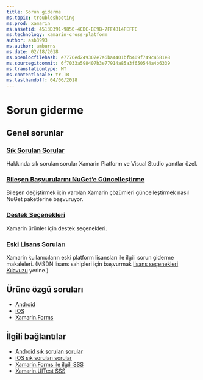 ```yaml
---
title: Sorun giderme
ms.topic: troubleshooting
ms.prod: xamarin
ms.assetid: 4513D391-9850-4CDC-BE9B-7FF4B14FEFFC
ms.technology: xamarin-cross-platform
author: asb3993
ms.author: amburns
ms.date: 02/18/2018
ms.openlocfilehash: e7776ed249307e7a6ba4401bfb409f749c4581e8
ms.sourcegitcommit: 6f7033a598407b3e77914a85a3f650544a4b6339
ms.translationtype: MT
ms.contentlocale: tr-TR
ms.lasthandoff: 04/06/2018
---
```

# <a name="troubleshooting"></a>Sorun giderme

## <a name="general-issues"></a>Genel sorunlar
### <a name="frequently-asked-questionsquestionsindexmd"></a>[Sık Sorulan Sorular](questions/index.md)

Hakkında sık sorulan sorular Xamarin Platform ve Visual Studio yanıtlar özel.

### <a name="updating-component-references-to-nugetcomponent-nugetmd"></a>[Bileşen Başvurularını NuGet’e Güncelleştirme](component-nuget.md)

Bileşen değiştirmek için varolan Xamarin çözümleri güncelleştirmek nasıl NuGet paketlerine başvuruyor.

### <a name="support-optionssupport-optionsmd"></a>[Destek Seçenekleri](support-options.md)

Xamarin ürünler için destek seçenekleri.

### <a name="legacy-license-questionslegacy-licensesindexmd"></a>[Eski Lisans Soruları](legacy-licenses/index.md)

Xamarin kullanıcıların eski platform lisansları ile ilgili sorun giderme makaleleri. (MSDN lisans sahipleri için başvurmak [lisans seçenekleri Kılavuzu](~/cross-platform/get-started/requirements.md) yerine.)

## <a name="product-specific-questions"></a>Ürüne özgü soruları

- [Android](~/android/troubleshooting/questions/index.md)
- [iOS](~/ios/troubleshooting/questions/index.md)
- [Xamarin.Forms](~/xamarin-forms/troubleshooting/questions/index.md)



## <a name="related-links"></a>İlgili bağlantılar

- [Android sık sorulan sorular](~/android/troubleshooting/questions/index.md)
- [iOS sık sorulan sorular](~/ios/troubleshooting/questions/index.md)
- [Xamarin.Forms ile ilgili SSS](~/xamarin-forms/troubleshooting/questions/index.md)
- [Xamarin.UITest SSS](https://developer.xamarin.com~/testcloud/uitest/questions/)
